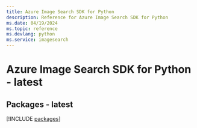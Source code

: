 ```yaml
---
title: Azure Image Search SDK for Python
description: Reference for Azure Image Search SDK for Python
ms.date: 04/19/2024
ms.topic: reference
ms.devlang: python
ms.service: imagesearch
---
```

# Azure Image Search SDK for Python - latest
## Packages - latest
[!INCLUDE [packages](image-search-index.md)]
